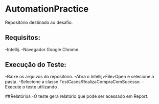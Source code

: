 # AutomationPractice

Repositório destinado ao desafio.

## Requisitos:
-Intellij.
-Navegador Google Chrome.

## Execução do Teste:
-Baixe os arquivos do repositório.
-Abra o Intellij>File>Open e selecione a pasta.
-Selecione a classe TestCases/RealizaCompraComSucesso.
-Execute o teste utilizando .

##Relatórios
-O teste gera relatório que pode ser acessado em Report.
